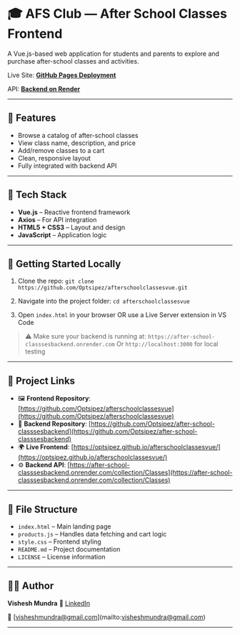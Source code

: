# 🎓 AFS Club — After School Classes Frontend

A Vue.js-based web application for students and parents to explore and purchase after-school classes and activities.

Live Site: **[GitHub Pages Deployment](https://optsipez.github.io/afterschoolclassesvue/)**

API: **[Backend on Render](https://after-school-classsesbackend.onrender.com/collection/Classes)**

---

## 🌟 Features

* Browse a catalog of after-school classes
* View class name, description, and price
* Add/remove classes to a cart
* Clean, responsive layout
* Fully integrated with backend API

---

## 🧰 Tech Stack

* **Vue.js** – Reactive frontend framework
* **Axios** – For API integration
* **HTML5 + CSS3** – Layout and design
* **JavaScript** – Application logic

---

## 🚀 Getting Started Locally

1. Clone the repo:
   `git clone https://github.com/Optsipez/afterschoolclassesvue.git`

2. Navigate into the project folder:
   `cd afterschoolclassesvue`

3. Open `index.html` in your browser
   OR use a Live Server extension in VS Code

> ⚠️ Make sure your backend is running at:
> `https://after-school-classsesbackend.onrender.com`
> Or `http://localhost:3000` for local testing

---

## 🔗 Project Links

* 🖼️ **Frontend Repository**: [https://github.com/Optsipez/afterschoolclassesvue](https://github.com/Optsipez/afterschoolclassesvue)
* 🧠 **Backend Repository**: [https://github.com/Optsipez/after-school-classsesbackend](https://github.com/Optsipez/after-school-classsesbackend)
* 🌍 **Live Frontend**: [https://optsipez.github.io/afterschoolclassesvue/](https://optsipez.github.io/afterschoolclassesvue/)
* ⚙️ **Backend API**: [https://after-school-classsesbackend.onrender.com/collection/Classes](https://after-school-classsesbackend.onrender.com/collection/Classes)

---

## 📁 File Structure

* `index.html` – Main landing page
* `products.js` – Handles data fetching and cart logic
* `style.css` – Frontend styling
* `README.md` – Project documentation
* `LICENSE` – License information

---

## 👨‍💻 Author

**Vishesh Mundra**
🔗 [LinkedIn](www.linkedin.com/in/visheshh-mundra-231518254)

📧 \[visheshmundra@gmail.com](mailto:visheshmundra@gmail.com)

---

